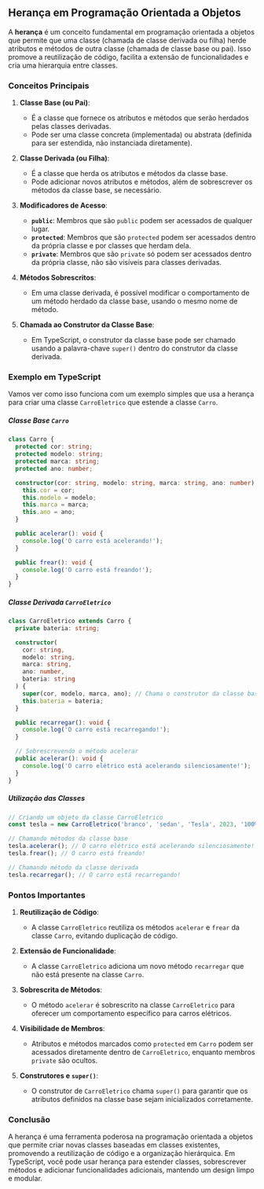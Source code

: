 ## Herança em Programação Orientada a Objetos

A **herança** é um conceito fundamental em programação orientada a objetos que permite que uma classe (chamada de classe derivada ou filha) herde atributos e métodos de outra classe (chamada de classe base ou pai). Isso promove a reutilização de código, facilita a extensão de funcionalidades e cria uma hierarquia entre classes.

### Conceitos Principais

1. **Classe Base (ou Pai)**:

   - É a classe que fornece os atributos e métodos que serão herdados pelas classes derivadas.
   - Pode ser uma classe concreta (implementada) ou abstrata (definida para ser estendida, não instanciada diretamente).

2. **Classe Derivada (ou Filha)**:

   - É a classe que herda os atributos e métodos da classe base.
   - Pode adicionar novos atributos e métodos, além de sobrescrever os métodos da classe base, se necessário.

3. **Modificadores de Acesso**:

   - **`public`**: Membros que são `public` podem ser acessados de qualquer lugar.
   - **`protected`**: Membros que são `protected` podem ser acessados dentro da própria classe e por classes que herdam dela.
   - **`private`**: Membros que são `private` só podem ser acessados dentro da própria classe, não são visíveis para classes derivadas.

4. **Métodos Sobrescritos**:

   - Em uma classe derivada, é possível modificar o comportamento de um método herdado da classe base, usando o mesmo nome de método.

5. **Chamada ao Construtor da Classe Base**:
   - Em TypeScript, o construtor da classe base pode ser chamado usando a palavra-chave `super()` dentro do construtor da classe derivada.

### Exemplo em TypeScript

Vamos ver como isso funciona com um exemplo simples que usa a herança para criar uma classe `CarroEletrico` que estende a classe `Carro`.

##### Classe Base `Carro`

```typescript
class Carro {
  protected cor: string;
  protected modelo: string;
  protected marca: string;
  protected ano: number;

  constructor(cor: string, modelo: string, marca: string, ano: number) {
    this.cor = cor;
    this.modelo = modelo;
    this.marca = marca;
    this.ano = ano;
  }

  public acelerar(): void {
    console.log('O carro está acelerando!');
  }

  public frear(): void {
    console.log('O carro está freando!');
  }
}
```

##### Classe Derivada `CarroEletrico`

```typescript
class CarroEletrico extends Carro {
  private bateria: string;

  constructor(
    cor: string,
    modelo: string,
    marca: string,
    ano: number,
    bateria: string
  ) {
    super(cor, modelo, marca, ano); // Chama o construtor da classe base
    this.bateria = bateria;
  }

  public recarregar(): void {
    console.log('O carro está recarregando!');
  }

  // Sobrescrevendo o método acelerar
  public acelerar(): void {
    console.log('O carro elétrico está acelerando silenciosamente!');
  }
}
```

##### Utilização das Classes

```typescript
// Criando um objeto da classe CarroEletrico
const tesla = new CarroEletrico('branco', 'sedan', 'Tesla', 2023, '100%');

// Chamando métodos da classe base
tesla.acelerar(); // O carro elétrico está acelerando silenciosamente!
tesla.frear(); // O carro está freando!

// Chamando método da classe derivada
tesla.recarregar(); // O carro está recarregando!
```

### Pontos Importantes

1. **Reutilização de Código**:

   - A classe `CarroEletrico` reutiliza os métodos `acelerar` e `frear` da classe `Carro`, evitando duplicação de código.

2. **Extensão de Funcionalidade**:

   - A classe `CarroEletrico` adiciona um novo método `recarregar` que não está presente na classe `Carro`.

3. **Sobrescrita de Métodos**:

   - O método `acelerar` é sobrescrito na classe `CarroEletrico` para oferecer um comportamento específico para carros elétricos.

4. **Visibilidade de Membros**:

   - Atributos e métodos marcados como `protected` em `Carro` podem ser acessados diretamente dentro de `CarroEletrico`, enquanto membros `private` são ocultos.

5. **Construtores e `super()`**:
   - O construtor de `CarroEletrico` chama `super()` para garantir que os atributos definidos na classe base sejam inicializados corretamente.

### Conclusão

A herança é uma ferramenta poderosa na programação orientada a objetos que permite criar novas classes baseadas em classes existentes, promovendo a reutilização de código e a organização hierárquica. Em TypeScript, você pode usar herança para estender classes, sobrescrever métodos e adicionar funcionalidades adicionais, mantendo um design limpo e modular.
